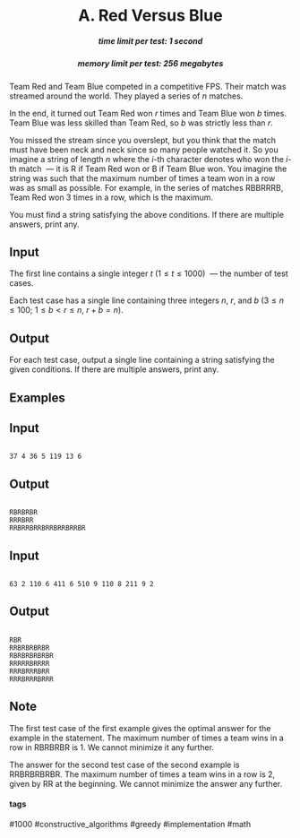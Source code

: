 <h1 style='text-align: center;'> A. Red Versus Blue</h1>

<h5 style='text-align: center;'>time limit per test: 1 second</h5>
<h5 style='text-align: center;'>memory limit per test: 256 megabytes</h5>

Team Red and Team Blue competed in a competitive FPS. Their match was streamed around the world. They played a series of $n$ matches.

In the end, it turned out Team Red won $r$ times and Team Blue won $b$ times. Team Blue was less skilled than Team Red, so $b$ was strictly less than $r$.

You missed the stream since you overslept, but you think that the match must have been neck and neck since so many people watched it. So you imagine a string of length $n$ where the $i$-th character denotes who won the $i$-th match  — it is R if Team Red won or B if Team Blue won. You imagine the string was such that the maximum number of times a team won in a row was as small as possible. For example, in the series of matches RBBRRRB, Team Red won $3$ times in a row, which is the maximum.

You must find a string satisfying the above conditions. If there are multiple answers, print any.

## Input

The first line contains a single integer $t$ ($1 \le t \le 1000$)  — the number of test cases.

Each test case has a single line containing three integers $n$, $r$, and $b$ ($3 \leq n \leq 100$; $1 \leq b < r \leq n$, $r+b=n$).

## Output

For each test case, output a single line containing a string satisfying the given conditions. If there are multiple answers, print any.

## Examples

## Input


```

37 4 36 5 119 13 6
```
## Output


```

RBRBRBR
RRRBRR
RRBRRBRRBRRBRRBRRBR

```
## Input


```

63 2 110 6 411 6 510 9 110 8 211 9 2
```
## Output


```

RBR
RRBRBRBRBR
RBRBRBRBRBR
RRRRRBRRRR
RRRBRRRBRR
RRRBRRRBRRR

```
## Note

The first test case of the first example gives the optimal answer for the example in the statement. The maximum number of times a team wins in a row in RBRBRBR is $1$. We cannot minimize it any further.

The answer for the second test case of the second example is RRBRBRBRBR. The maximum number of times a team wins in a row is $2$, given by RR at the beginning. We cannot minimize the answer any further.



#### tags 

#1000 #constructive_algorithms #greedy #implementation #math 